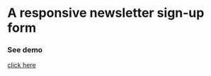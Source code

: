 <h1>A responsive newsletter sign-up form </h1>
<h3>See demo</h3>
<a href="https://youtu.be/MSQG-O1KMxs">click here</a>
